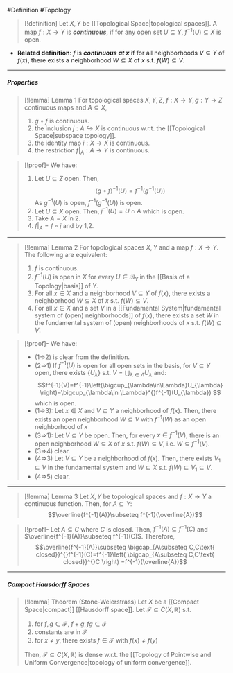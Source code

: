 #Definition #Topology 

> [!definition]
> Let $X,Y$ be [[Topological Space|topological spaces]]. A map $f:X\to Y$ is ***continuous***, if for any open set $U\subseteq Y$, $f^{-1}(U)\subseteq X$ is open.
- **Related definition**: $f$ is ***continuous at $x$*** if for all neighborhoods $V\subseteq Y$ of $f(x)$, there exists a neighborhood $W\subseteq X$  of $x$ s.t. $f(W)\subseteq V$.
---
##### Properties
> [!lemma] Lemma 1
> For topological spaces $X,Y,Z$, $f:X\to Y,g:Y\to Z$ continuous maps and $A\subseteq X$, 
> 1. $g\circ f$ is continuous.
> 2. the inclusion $j:A\hookrightarrow X$ is continuous w.r.t. the [[Topological Space|subspace topology]].
> 3. the identity map $i:X\to X$ is continuous.
> 4. the restriction $f|_{A}:A\to Y$ is continuous.

> [!proof]-
> We have: 
> 1. Let $U\subseteq Z$ open. Then, $$(g\circ f)^{-1}(U)=f^{-1}(g^{-1}(U))$$As $g^{-1}(U)$ is open, $f^{-1}(g^{-1}(U))$ is open.
> 2. Let $U\subseteq X$ open. Then, $j^{-1}(U)=U\cap A$ which is open.
> 3. Take $A=X$ in 2.
> 4. $f|_{A}=f\circ j$ and by 1,2.
---
> [!lemma] Lemma 2
> For topological spaces $X,Y$ and a map $f:X\to Y$. The following are equivalent:
> 1. $f$ is continuous.
> 2. $f^{-1}(U)$ is open in $X$ for every $U\in \mathcal{B}_{Y}$ in the [[Basis of a Topology|basis]] of $Y$.
> 3. For all $x\in X$ and a neighborhood $V\subseteq Y$ of $f(x)$, there exists a neighborhood $W\subseteq X$  of $x$ s.t. $f(W)\subseteq V$.
> 4. For all $x\in X$ and a set $V$ in a [[Fundamental System|fundamental system of (open) neighborhoods]] of $f(x)$, there exists a set $W$ in the fundamental system of (open) neighborhoods of $x$ s.t. $f(W)\subseteq V$.

> [!proof]-
> We have: 
> - (1=>2) is clear from the definition. 
> - (2=>1) If $f^{-1}(U)$ is open for all open sets in the basis, for $V\subseteq Y$ open, there exists $\{ U_{\lambda} \}$ s.t. $V=\bigcup_{\lambda\in\Lambda}U_{\lambda}$ and: $$f^{-1}(V)=f^{-1}\left(\bigcup_{\lambda\in\Lambda}U_{\lambda}  \right)=\bigcup_{\lambda\in \Lambda}^{}f^{-1}(U_{\lambda}) $$which is open.
> - (1=>3): Let $x\in X$ and $V\subseteq Y$ a neighborhood of $f(x)$. Then, there exists an open neighborhood $W\subseteq V$ with $f^{-1}(W)$ as an open neighborhood of $x$
> - (3=>1): Let $V\subseteq Y$ be open. Then, for every $x\in f^{-1}(V)$, there is an open neighborhood $W\subseteq X$ of $x$ s.t. $f(W)\subseteq V$, i.e. $W\subseteq f^{-1}(V)$.
> - (3=>4) clear.
> - (4=>3) Let $V\subseteq Y$ be a neighborhood of $f(x)$. Then, there exists $V_{1}\subseteq V$ in the fundamental system and $W\subseteq X$ s.t. $f(W)\subseteq V_{1}\subseteq V$.
> - (4=>5) clear.
---
> [!lemma] Lemma 3
> Let $X,Y$ be topological spaces and $f:X\to Y$ a continuous function. Then, for $A\subseteq Y$: $$\overline{f^{-1}(A)}\subseteq f^{-1}(\overline{A})$$

> [!proof]-
> Let $A\subseteq C$ where $C$ is closed. Then, $f^{-1}(A)\subseteq f^{-1}(C)$ and $\overline{f^{-1}(A)}\subseteq f^{-1}(C)$. Therefore, $$\overline{f^{-1}(A)}\subseteq \bigcap_{A\subseteq C,C\text{ closed}}^{}f^{-1}(C)=f^{-1}\left( \bigcap_{A\subseteq C,C\text{ closed}}^{}C \right) =f^{-1}(\overline{A})$$
---
##### Compact Hausdorff Spaces
> [!lemma] Theorem (Stone-Weierstrass)
> Let $X$ be a [[Compact Space|compact]] [[Hausdorff space]]. Let $\mathcal{F}\subseteq C(X,\mathbb{R})$ s.t. 
> 1. for $f,g\in \mathcal{F}$, $f+g,fg\in \mathcal{F}$
> 2. constants are in $\mathcal{F}$
> 3. for $x\neq y$, there exists $f\in \mathcal{F}$ with $f(x)\neq f(y)$
>    
>  Then, $\mathcal{F}\subseteq C(X,\mathbb{R})$ is dense w.r.t. the [[Topology of Pointwise and Uniform Convergence|topology of uniform convergence]]. 
